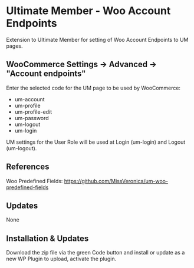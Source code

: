 # Ultimate Member - Woo Account Endpoints
Extension to Ultimate Member for setting of Woo Account Endpoints to UM pages.

## WooCommerce Settings -> Advanced -> "Account endpoints"
Enter the selected code for the UM page to be used by WooCommerce:
* um-account
* um-profile
* um-profile-edit
* um-password
* um-logout
* um-login

UM settings for the User Role will be used at Login (um-login) and Logout (um-logout).
## References
Woo Predefined Fields: https://github.com/MissVeronica/um-woo-predefined-fields
## Updates
None
## Installation & Updates
Download the zip file via the green Code button and install or update as a new WP Plugin to upload, activate the plugin.
